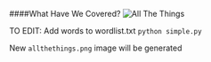 ####What Have We Covered?
![All The Things]('https://raw.githubusercontent.com/devleague/cohort5-course-coverage/master/images/allthethings.png')

TO EDIT:
Add words to wordlist.txt
`python simple.py`

New `allthethings.png` image will be generated